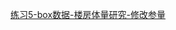[练习5-box数据-楼房体量研究-修改参量](https://github.com/quanbinn/Learn-Revit-the-Parametric-Way/blob/master/chapters/%E7%AB%A04-%E7%90%86%E8%A7%A3%E5%8F%82%E6%95%B0/%E7%BB%83%E4%B9%A05-box%E6%95%B0%E6%8D%AE-%E6%A5%BC%E6%88%BF%E4%BD%93%E9%87%8F%E7%A0%94%E7%A9%B6-%E4%BF%AE%E6%94%B9%E5%8F%82%E9%87%8F.md)